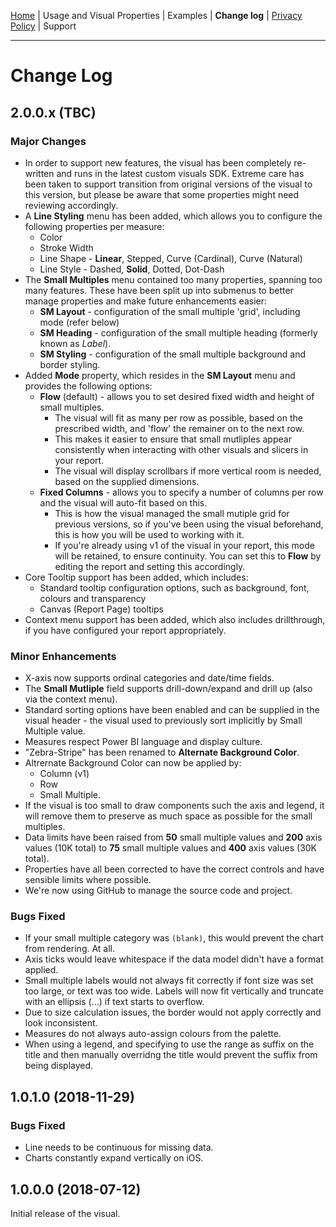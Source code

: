 [Home](../readme.md) | Usage and Visual Properties | Examples | **Change log** | [Privacy Policy](./doc/privacy_policy.md) | Support

---

# Change Log

## 2.0.0.x (TBC)

### Major Changes

* In order to support new features, the visual has been completely re-written and runs in the latest custom visuals SDK. Extreme care has been taken to support transition from original versions of the visual to this version, but please be aware that some properties might need reviewing accordingly.
* A **Line Styling** menu has been added, which allows you to configure the following properties per measure:
    * Color
    * Stroke Width
    * Line Shape - **Linear**, Stepped, Curve (Cardinal), Curve (Natural)
    * Line Style - Dashed, **Solid**, Dotted, Dot-Dash
* The **Small Multiples** menu contained too many properties, spanning too many features. These have been split up into submenus to better manage properties and make future enhancements easier:
    * **SM Layout** - configuration of the small multiple 'grid', including mode (refer below)
    * **SM Heading** - configuration of the small multiple heading (formerly known as *Label*).
    * **SM Styling** - configuration of the small multiple background and border styling.
* Added **Mode** property, which resides in the **SM Layout** menu and provides the following options:
    * **Flow** (default) - allows you to set desired fixed width and height of small multiples. 
        * The visual will fit as many per row as possible, based on the prescribed width, and 'flow' the remainer on to the next row.
        * This makes it easier to ensure that small mutliples appear consistently when interacting with other visuals and slicers in your report.
        * The visual will display scrollbars if more vertical room is needed, based on the supplied dimensions.
    * **Fixed Columns** - allows you to specify a number of columns per row and the visual will auto-fit based on this.
        * This is how the visual managed the small mutiple grid for previous versions, so if you've been using the visual beforehand, this is how you will be used to working with it.
        * If you're already using v1 of the visual in your report, this mode will be retained, to ensure continuity. You can set this to **Flow** by editing the report and setting this accordingly.
* Core Tooltip support has been added, which includes:
    * Standard tooltip configuration options, such as background, font, colours and transparency
    * Canvas (Report Page) tooltips
* Context menu support has been added, which also includes drillthrough, if you have configured your report appropriately.

### Minor Enhancements

* X-axis now supports ordinal categories and date/time fields.
* The **Small Mutliple** field supports drill-down/expand and drill up (also via the context menu).
* Standard sorting options have been enabled and can be supplied in the visual header - the visual used to previously sort implicitly by Small Multiple value.
* Measures respect Power BI language and display culture.
* "Zebra-Stripe" has been renamed to **Alternate Background Color**.
* Altrernate Background Color can now be applied by:
    * Column (v1)
    * Row
    * Small Multiple.
* If the visual is too small to draw components such the axis and legend, it will remove them to preserve as much space as possible for the small multiples.
* Data limits have been raised from **50** small multiple values and **200** axis values (10K total) to **75** small multiple values and **400** axis values (30K total).
* Properties have all been corrected to have the correct controls and have sensible limits where possible.
* We're now using GitHub to manage the source code and project.

### Bugs Fixed

* If your small multiple category was `(blank)`, this would prevent the chart from rendering. At all.
* Axis ticks would leave whitespace if the data model didn't have a format applied.
* Small multiple labels would not always fit correctly if font size was set too large, or text was too wide. Labels will now fit vertically and truncate with an ellipsis (...) if text starts to overflow.
* Due to size calculation issues, the border would not apply correctly and look inconsistent.
* Measures do not always auto-assign colours from the palette.
* When using a legend, and specifying to use the range as suffix on the title and then manually overridng the title would prevent the suffix from being displayed.


## 1.0.1.0 (2018-11-29)

### Bugs Fixed

* Line needs to be continuous for missing data.
* Charts constantly expand vertically on iOS.

## 1.0.0.0 (2018-07-12)

Initial release of the visual.